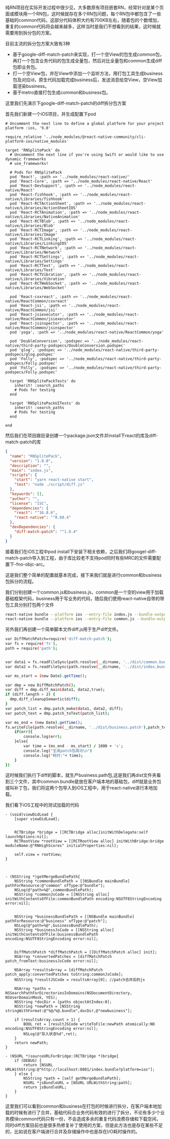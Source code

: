 
纯RN项目在实际开发过程中很少见，大多数原有项目嵌套RN，经常针对是某个页面或模块用一个RN包，这时候就存在多个RN包问题，每个RN包中都包含了一些基础的common代码，这部分代码体积大约有700KB左右，随着包的个数增加，重复的common代码将会越来越多，这样当时是我们不想看到的结果，这时候就需要用到拆分包的方案。

目前主流的拆分包方案大致有3种
- 基于google-diff-match-patch来实现，打一个空View的包生成common包，再打一个包含业务代码的包生成全量包，然后对比全量包和common生成diff包即业务包。
- 打一个空View包，并在View中添加一个监听方法，用打包工具生成business包及对应id，原生代码加载完成business后，发送消息给空View，空View加载渲染business。
- 基于metro直接打包生成common和business包。

这里我们先演示下google-diff-match-patch的diff拆分包方案

首先我们新建一个iOS项目，并生成配置下pod
```pod
# Uncomment the next line to define a global platform for your project
platform :ios, '9.0'

require_relative '../node_modules/@react-native-community/cli-platform-ios/native_modules'

target 'RNSplitePack' do
  # Uncomment the next line if you're using Swift or would like to use dynamic frameworks
  # use_frameworks!

  # Pods for RNSplitePack
  pod 'React', :path => '../node_modules/react-native/'
  pod 'React-Core', :path => '../node_modules/react-native/React'
  pod 'React-DevSupport', :path => '../node_modules/react-native/React'
  pod 'React-fishhook', :path => '../node_modules/react-native/Libraries/fishhook'
  pod 'React-RCTActionSheet', :path => '../node_modules/react-native/Libraries/ActionSheetIOS'
  pod 'React-RCTAnimation', :path => '../node_modules/react-native/Libraries/NativeAnimation'
  pod 'React-RCTBlob', :path => '../node_modules/react-native/Libraries/Blob'
  pod 'React-RCTImage', :path => '../node_modules/react-native/Libraries/Image'
  pod 'React-RCTLinking', :path => '../node_modules/react-native/Libraries/LinkingIOS'
  pod 'React-RCTNetwork', :path => '../node_modules/react-native/Libraries/Network'
  pod 'React-RCTSettings', :path => '../node_modules/react-native/Libraries/Settings'
  pod 'React-RCTText', :path => '../node_modules/react-native/Libraries/Text'
  pod 'React-RCTVibration', :path => '../node_modules/react-native/Libraries/Vibration'
  pod 'React-RCTWebSocket', :path => '../node_modules/react-native/Libraries/WebSocket'

  pod 'React-cxxreact', :path => '../node_modules/react-native/ReactCommon/cxxreact'
  pod 'React-jsi', :path => '../node_modules/react-native/ReactCommon/jsi'
  pod 'React-jsiexecutor', :path => '../node_modules/react-native/ReactCommon/jsiexecutor'
  pod 'React-jsinspector', :path => '../node_modules/react-native/ReactCommon/jsinspector'
  pod 'yoga', :path => '../node_modules/react-native/ReactCommon/yoga'

  pod 'DoubleConversion', :podspec => '../node_modules/react-native/third-party-podspecs/DoubleConversion.podspec'
  pod 'glog', :podspec => '../node_modules/react-native/third-party-podspecs/glog.podspec'
  pod 'Folly', :podspec => '../node_modules/react-native/third-party-podspecs/Folly.podspec'
  pod 'Folly', :podspec => '../node_modules/react-native/third-party-podspecs/Folly.podspec'

  target 'RNSplitePackTests' do
    inherit! :search_paths
    # Pods for testing
  end

  target 'RNSplitePackUITests' do
    inherit! :search_paths
    # Pods for testing
  end

end
```

然后我们在项目跟目录创建一个package.json文件并install下react的库及diff-match-patch的库
```json
{
  "name": "RNSplitePack",
  "version": "1.0.0",
  "description": "",
  "main": "index.js",
  "scripts": {
    "start": "yarn react-native start",
    "test": "node ./script/diff.js"
  },
  "keywords": [],
  "author": "",
  "license": "ISC",
  "dependencies": {
    "react": "^16.8.6",
    "react-native": "^0.60.4"
  },
  "devDependencies": {
    "diff-match-patch": "^1.0.4"
  }
}

```

接着我们在iOS工程中pod install下安装下相关依赖，之后我们将googel-diff-match-patch导入到工程，由于库比较老不支持pod同时有些MRC的文件需要配置下-fno-objc-arc。

这是我们整个简单的配置就基本完成，接下来我们就是进行common和business包拆分的流程。

我们分别创建一个common.js和business.js，common是一个空的view用于加载基础框架代码，business用于写业务的代码，随后我们使用react-native自带的带包工具分别打包两个文件
```bash
react-native bundle --platform ios --entry-file index.js --bundle-output ./dist/index.bundle --dev false
react-native bundle --platform ios --entry-file common.js --bundle-output ./dist/common.bundle --dev false
```

另外我们再创建一个简单脚本文件diff.js用于生产diff文件。
```bash
var DiffMatchPatch=require('diff-match-patch');
var fs = require('fs'),
path = require('path');


var data1 = fs.readFileSync(path.resolve(__dirname, '../dist/common.bundle'), 'utf8');
var data2 = fs.readFileSync(path.resolve(__dirname, '../dist/index.bundle'), 'utf8');

var ms_start = (new Date).getTime();

var dmp = new DiffMatchPatch();
var diff = dmp.diff_main(data1, data2,true);
if (diff.length > 2) {
  dmp.diff_cleanupSemantic(diff);
}
var patch_list = dmp.patch_make(data1, data2, diff);
var patch_text = dmp.patch_toText(patch_list);

var ms_end = (new Date).getTime();
fs.writeFile(path.resolve(__dirname, '../dist/business.patch'),patch_text,function(err){
    if(err){
        console.log(err);
    }else{
        var time = (ms_end - ms_start) / 1000 + 's';
        console.log("生成patch包成功\n")
        console.log("耗时:"+ time);
    }
})
```

这时候我们执行下diff的脚本，就生产business.path包,这是我们再dist文件夹看到三个文件，其中common.bundle是放在客户端本地的基础包，diff就是业务包或叫补丁包，我们将这两个包导入到iOS工程中，用于react-native进行本地加载。

我们看下iOS工程中的测试加载的代码
```oc
- (void)viewDidLoad {
    [super viewDidLoad];
    
    
    RCTBridge *bridge = [[RCTBridge alloc]initWithDelegate:self launchOptions:nil];
    RCTRootView *rootView = [[RCTRootView alloc] initWithBridge:bridge moduleName:@"RNHighScores" initialProperties:nil];
    
    self.view = rootView;
}



- (NSString *)getMergeBundlePath{
    NSString *commonBundlePath = [[NSBundle mainBundle] pathForResource:@"common" ofType:@"bundle"];
    NSLog(@"path=%@",commonBundlePath);
    NSString *commonJsCode = [[NSString alloc] initWithContentsOfFile:commonBundlePath encoding:NSUTF8StringEncoding error:nil];
    
    
    NSString *businessBundlePath = [[NSBundle mainBundle] pathForResource:@"business" ofType:@"patch"];
    NSLog(@"path=%@",businessBundlePath);
    NSString *businessJsCode = [[NSString alloc] initWithContentsOfFile:businessBundlePath encoding:NSUTF8StringEncoding error:nil];
    
    
    DiffMatchPatch *diffMatchPatch = [[DiffMatchPatch alloc] init];
    NSArray *convertedPatches = [diffMatchPatch patch_fromText:businessJsCode error:nil];
    
    NSArray *resultsArray = [diffMatchPatch patch_apply:convertedPatches toString:commonJsCode];
    NSString *resultJSCode = resultsArray[0]; //patch合并后的js
    
    NSArray *paths = NSSearchPathForDirectoriesInDomains(NSDocumentDirectory, NSUserDomainMask, YES);
    NSString *docDir = [paths objectAtIndex:0];
    NSString *newPath = [NSString stringWithFormat:@"%@/%@.bundle",docDir,@"newbusiness"];
    
    if (resultsArray.count > 1) {
        BOOL ret = [resultJSCode writeToFile:newPath atomically:NO encoding:NSUTF8StringEncoding error:nil];
        NSLog(@"存入状态%d",ret);
    }
    return newPath;
}

- (NSURL *)sourceURLForBridge:(RCTBridge *)bridge{
    if (DEBUG) {
        return [NSURL URLWithString:@"http://localhost:8081/index.bundle?platform=ios"];
    } else {
        NSString *path = [self getMergeBundlePath];
        NSURL *jsBundleURL = [NSURL URLWithString:path];
        return jsBundleURL;
    }
}

```
这里我们可以看到common和business在打包的时候进行拆分，在客户端本地加载的时候有进行了合并，基础代码合业务代码有效的进行了拆分，不论有多少个业务模块common代码只有一份，不会造成多余的重复代码浪费存储和下载空间，同时diff方案目前也是很多热修复补丁使用的方案，但是此方法也是存在某些不足的，比如说在客户端进行合并及存储操作中也是存在I/O耗时操作的。